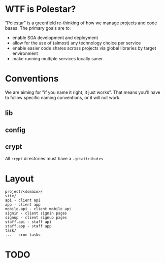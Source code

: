 # WTF is Polestar?

"Polestar" is a greenfield re-thinking of how we manage projects and code bases.
The primary goals are to:
- enable SOA development and deployment
- allow for the use of (almost) any technology choice per service
- enable easier code shares across projects via global libraries by target environment
- make running multiple services locally saner

# Conventions

We are aiming for "if you name it right, it just works". That means you'll have to follow
specific naming conventions, or it will not work.

## lib

## config

## crypt

All `crypt` directories must have a `.gitattributes`

# Layout

```
project/<domain>/
site/
api - client api
app - client app
mobile.api - client mobile api
signin - client signin pages
signup - client signup pages
staff.api - staff api
staff.app - staff app
task/
... - cron tasks
```

# TODO
